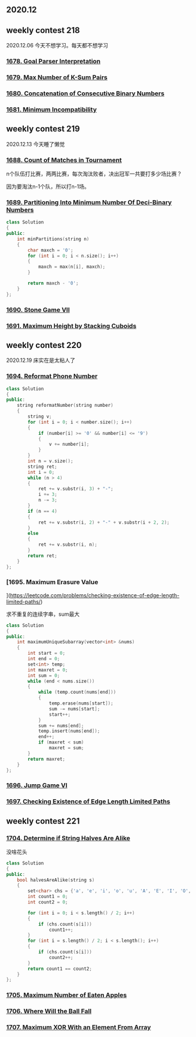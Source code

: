 ## 2020.12

## weekly contest 218

2020.12.06 今天不想学习。每天都不想学习

### [1678. Goal Parser Interpretation](https://leetcode.com/problems/goal-parser-interpretation/)

### [1679. Max Number of K-Sum Pairs](https://leetcode.com/problems/max-number-of-k-sum-pairs/)

### [1680. Concatenation of Consecutive Binary Numbers](https://leetcode.com/problems/concatenation-of-consecutive-binary-numbers/)

### [1681. Minimum Incompatibility](https://leetcode.com/problems/minimum-incompatibility/)

## weekly contest 219

2020.12.13 今天睡了懒觉

### [1688. Count of Matches in Tournament](https://leetcode.com/problems/count-of-matches-in-tournament/)

n个队伍打比赛，两两比赛，每次淘汰败者，决出冠军一共要打多少场比赛？

因为要淘汰n-1个队，所以打n-1场。

### [1689. Partitioning Into Minimum Number Of Deci-Binary Numbers]()

```cpp
class Solution
{
public:
    int minPartitions(string n)
    {
        char maxch = '0';
        for (int i = 0; i < n.size(); i++)
        {
            maxch = max(n[i], maxch);
        }

        return maxch - '0';
    }
};
```

### [1690. Stone Game VII](https://leetcode.com/problems/stone-game-vii/)

### [1691. Maximum Height by Stacking Cuboids](https://leetcode.com/problems/maximum-height-by-stacking-cuboids/)

## weekly contest 220

2020.12.19 床实在是太粘人了

### [1694. Reformat Phone Number](https://leetcode.com/problems/reformat-phone-number/)

```cpp
class Solution
{
public:
    string reformatNumber(string number)
    {
        string v;
        for (int i = 0; i < number.size(); i++)
        {
            if (number[i] >= '0' && number[i] <= '9')
            {
                v += number[i];
            }
        }
        int n = v.size();
        string ret;
        int i = 0;
        while (n > 4)
        {
            ret += v.substr(i, 3) + "-";
            i += 3;
            n -= 3;
        }
        if (n == 4)
        {
            ret += v.substr(i, 2) + "-" + v.substr(i + 2, 2);
        }
        else
        {
            ret += v.substr(i, n);
        }
        return ret;
    }
};
```

### [1695. Maximum Erasure Value
](https://leetcode.com/problems/checking-existence-of-edge-length-limited-paths/)

求不重复的连续字串，sum最大

```cpp
class Solution
{
public:
    int maximumUniqueSubarray(vector<int> &nums)
    {
        int start = 0;
        int end = 0;
        set<int> temp;
        int maxret = 0;
        int sum = 0;
        while (end < nums.size())
        {
            while (temp.count(nums[end]))
            {
                temp.erase(nums[start]);
                sum -= nums[start];
                start++;
            }
            sum += nums[end];
            temp.insert(nums[end]);
            end++;
            if (maxret < sum)
                maxret = sum;
        }
        return maxret;
    }
};
```

### [1696. Jump Game VI](https://leetcode.com/problems/jump-game-vi/)

### [1697. Checking Existence of Edge Length Limited Paths](https://leetcode.com/problems/checking-existence-of-edge-length-limited-paths/)

## weekly contest 221

### [1704. Determine if String Halves Are Alike](https://leetcode.com/problems/determine-if-string-halves-are-alike/)

没啥花头

```cpp
class Solution
{
public:
    bool halvesAreAlike(string s)
    {
        set<char> chs = {'a', 'e', 'i', 'o', 'u', 'A', 'E', 'I', 'O', 'U'};
        int count1 = 0;
        int count2 = 0;

        for (int i = 0; i < s.length() / 2; i++)
        {
            if (chs.count(s[i]))
                count1++;
        }
        for (int i = s.length() / 2; i < s.length(); i++)
        {
            if (chs.count(s[i]))
                count2++;
        }
        return count1 == count2;
    }
};
```

### [1705. Maximum Number of Eaten Apples](https://leetcode.com/problems/maximum-number-of-eaten-apples/)

### [1706. Where Will the Ball Fall](https://leetcode.com/problems/where-will-the-ball-fall/)

### [1707. Maximum XOR With an Element From Array](https://leetcode.com/problems/maximum-xor-with-an-element-from-array/)
